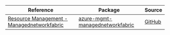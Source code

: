 | Reference | Package | Source |
|---|---|---|
|[Resource Management - Managednetworkfabric](mgmt-managednetworkfabric-readme.md)|[azure-mgmt-managednetworkfabric](https://pypi.org/project/azure-mgmt-managednetworkfabric)|[GitHub](https://github.com/Azure/azure-sdk-for-python/blob/main/sdk/managednetworkfabric/azure-mgmt-managednetworkfabric)|
